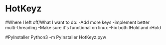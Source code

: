 # HotKeyz

#Where I left off/What I want to do:
-Add more keys
-implement better multi-threading
-Make sure it's functional on linux
-Fix both lHold and rHold

#PyInstaller
Python3 -m PyInstaller HotKeyz.pyw
